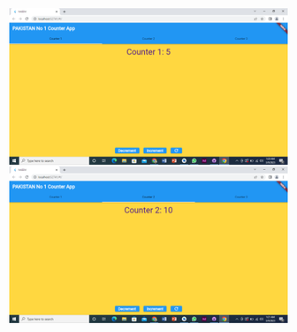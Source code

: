 <img src="https://github.com/naeem92/MobileApplication/blob/main/counter_app/screenshort/Counter%201.png">
<img src="https://github.com/naeem92/MobileApplication/blob/main/counter_app/screenshort/Counter%202.png">

